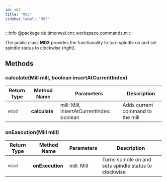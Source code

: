 ```yaml
---
id: m03
title: "M03"
sidebar_label: "M03"
---
```


:::info
@package de.timonwei.cnc.workspace.commands.m
:::

The public class **M03** provides the functionality to turn spindle on and set spindle status to clockwise (right).


## Methods

### calculate(Mill mill, boolean insertAtCurrentIndex)
| Return Type   | Method Name   | Parameters  | Description    |
| ------------- | ------------- | ----------- | -------------- |
| `void`       | **calculate**      |     mill: Mill, insertAtCurrentIndex: boolean        | Adds current command to the mill |

### onExecution(Mill mill)
| Return Type   | Method Name   | Parameters  | Description    |
| ------------- | ------------- | ----------- | -------------- |
| `void`       | **onExecution**      |     mill: Mill        | Turns spindle on and sets spindle status to clockwise |